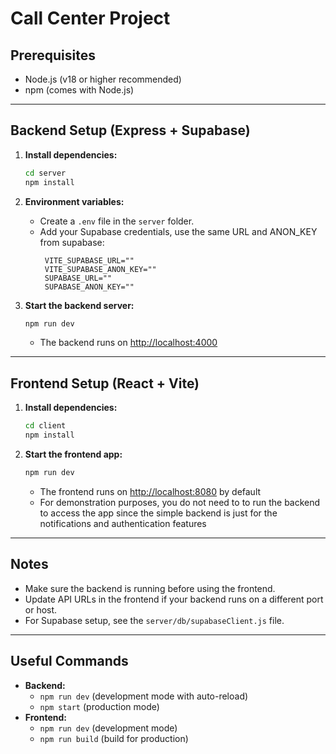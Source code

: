 # Call Center Project

## Prerequisites

- Node.js (v18 or higher recommended)
- npm (comes with Node.js)

---

## Backend Setup (Express + Supabase)

1. **Install dependencies:**

   ```bash
   cd server
   npm install
   ```

2. **Environment variables:**

   - Create a `.env` file in the `server` folder.
   - Add your Supabase credentials, use the same URL and ANON_KEY from supabase:
     ```env
      VITE_SUPABASE_URL=""
      VITE_SUPABASE_ANON_KEY=""
      SUPABASE_URL=""
      SUPABASE_ANON_KEY=""
     ```

3. **Start the backend server:**
   ```bash
   npm run dev
   ```
   - The backend runs on [http://localhost:4000](http://localhost:4000)

---

## Frontend Setup (React + Vite)

1. **Install dependencies:**

   ```bash
   cd client
   npm install
   ```

2. **Start the frontend app:**
   ```bash
   npm run dev
   ```
   - The frontend runs on [http://localhost:8080](http://localhost:8080) by default
   - For demonstration purposes, you do not need to to run the backend to access the app since the simple backend is just for the notifications and authentication features

---

## Notes

- Make sure the backend is running before using the frontend.
- Update API URLs in the frontend if your backend runs on a different port or host.
- For Supabase setup, see the `server/db/supabaseClient.js` file.

---

## Useful Commands

- **Backend:**
  - `npm run dev` (development mode with auto-reload)
  - `npm start` (production mode)
- **Frontend:**
  - `npm run dev` (development mode)
  - `npm run build` (build for production)
